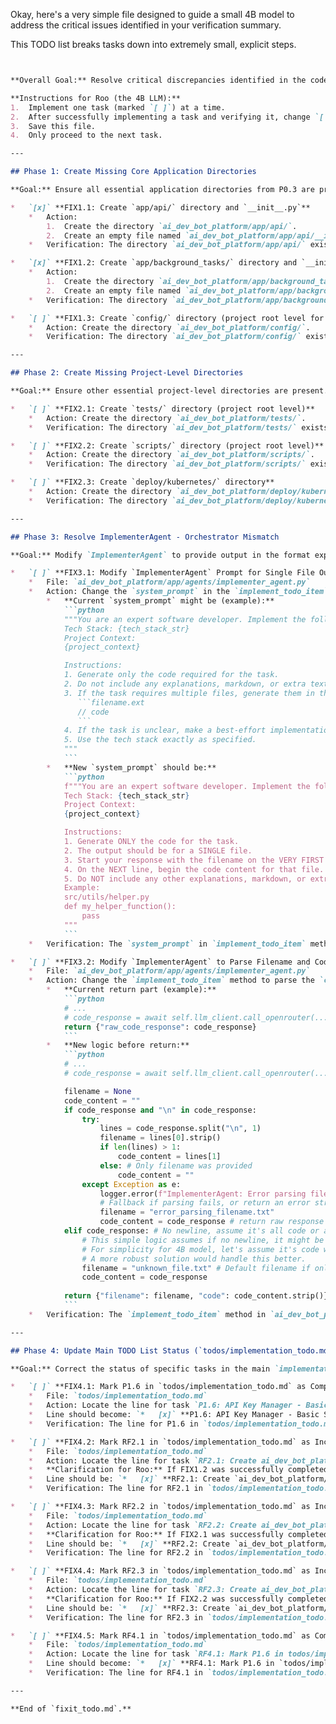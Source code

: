 Okay, here's a very simple  file designed to guide a small 4B model to address the critical issues identified in your verification summary.

This TODO list breaks tasks down into extremely small, explicit steps.

```markdown


**Overall Goal:** Resolve critical discrepancies identified in the codebase to ensure basic functionality and structural correctness.

**Instructions for Roo (the 4B LLM):**
1.  Implement one task (marked `[ ]`) at a time.
2.  After successfully implementing a task and verifying it, change `[ ]` to `[x]` for that task in *this* file (`fixit_todo.md`).
3.  Save this file.
4.  Only proceed to the next task.

---

## Phase 1: Create Missing Core Application Directories

**Goal:** Ensure all essential application directories from P0.3 are present.

*   `[x]` **FIX1.1: Create `app/api/` directory and `__init__.py`**
    *   Action:
        1.  Create the directory `ai_dev_bot_platform/app/api/`.
        2.  Create an empty file named `ai_dev_bot_platform/app/api/__init__.py`.
    *   Verification: The directory `ai_dev_bot_platform/app/api/` exists and contains an empty `__init__.py` file.

*   `[x]` **FIX1.2: Create `app/background_tasks/` directory and `__init__.py`**
    *   Action:
        1.  Create the directory `ai_dev_bot_platform/app/background_tasks/`.
        2.  Create an empty file named `ai_dev_bot_platform/app/background_tasks/__init__.py`.
    *   Verification: The directory `ai_dev_bot_platform/app/background_tasks/` exists and contains an empty `__init__.py` file. (This addresses part of RF2.1)

*   `[ ]` **FIX1.3: Create `config/` directory (project root level for platform config)**
    *   Action: Create the directory `ai_dev_bot_platform/config/`.
    *   Verification: The directory `ai_dev_bot_platform/config/` exists.

---

## Phase 2: Create Missing Project-Level Directories

**Goal:** Ensure other essential project-level directories are present.

*   `[ ]` **FIX2.1: Create `tests/` directory (project root level)**
    *   Action: Create the directory `ai_dev_bot_platform/tests/`.
    *   Verification: The directory `ai_dev_bot_platform/tests/` exists. (This addresses part of RF2.2)

*   `[ ]` **FIX2.2: Create `scripts/` directory (project root level)**
    *   Action: Create the directory `ai_dev_bot_platform/scripts/`.
    *   Verification: The directory `ai_dev_bot_platform/scripts/` exists. (This addresses part of RF2.3)

*   `[ ]` **FIX2.3: Create `deploy/kubernetes/` directory**
    *   Action: Create the directory `ai_dev_bot_platform/deploy/kubernetes/`.
    *   Verification: The directory `ai_dev_bot_platform/deploy/kubernetes/` exists.

---

## Phase 3: Resolve ImplementerAgent - Orchestrator Mismatch

**Goal:** Modify `ImplementerAgent` to provide output in the format expected by `ModelOrchestrator`.

*   `[ ]` **FIX3.1: Modify `ImplementerAgent` Prompt for Single File Output**
    *   File: `ai_dev_bot_platform/app/agents/implementer_agent.py`
    *   Action: Change the `system_prompt` in the `implement_todo_item` method.
        *   **Current `system_prompt` might be (example):**
            ```python
            """You are an expert software developer. Implement the following task in the specified tech stack.
            Tech Stack: {tech_stack_str}
            Project Context:
            {project_context}

            Instructions:
            1. Generate only the code required for the task.
            2. Do not include any explanations, markdown, or extra text.
            3. If the task requires multiple files, generate them in the format: 
               ```filename.ext
               // code
               ```
            4. If the task is unclear, make a best-effort implementation.
            5. Use the tech stack exactly as specified.
            """
            ```
        *   **New `system_prompt` should be:**
            ```python
            f"""You are an expert software developer. Implement the following task in the specified tech stack.
            Tech Stack: {tech_stack_str}
            Project Context:
            {project_context}

            Instructions:
            1. Generate ONLY the code for the task.
            2. The output should be for a SINGLE file.
            3. Start your response with the filename on the VERY FIRST line (e.g., `my_new_file.py`).
            4. On the NEXT line, begin the code content for that file.
            5. Do NOT include any other explanations, markdown, or extra text. Just the filename and then the code.
            Example:
            src/utils/helper.py
            def my_helper_function():
                pass
            """
            ```
    *   Verification: The `system_prompt` in `implement_todo_item` method within `ai_dev_bot_platform/app/agents/implementer_agent.py` is updated to the new version.

*   `[ ]` **FIX3.2: Modify `ImplementerAgent` to Parse Filename and Code**
    *   File: `ai_dev_bot_platform/app/agents/implementer_agent.py`
    *   Action: Change the `implement_todo_item` method to parse the `code_response` and return a dictionary with `filename` and `code` keys.
        *   **Current return part (example):**
            ```python
            # ...
            # code_response = await self.llm_client.call_openrouter(...)
            return {"raw_code_response": code_response}
            ```
        *   **New logic before return:**
            ```python
            # ...
            # code_response = await self.llm_client.call_openrouter(...)

            filename = None
            code_content = ""
            if code_response and "\n" in code_response:
                try:
                    lines = code_response.split("\n", 1)
                    filename = lines[0].strip()
                    if len(lines) > 1:
                        code_content = lines[1]
                    else: # Only filename was provided
                        code_content = "" 
                except Exception as e:
                    logger.error(f"ImplementerAgent: Error parsing filename and code: {e}")
                    # Fallback if parsing fails, or return an error structure
                    filename = "error_parsing_filename.txt" 
                    code_content = code_response # return raw response as code
            elif code_response: # No newline, assume it's all code or a filename only
                # This simple logic assumes if no newline, it might be a filename or just code.
                # For simplicity for 4B model, let's assume it's code without a clear filename.
                # A more robust solution would handle this better.
                filename = "unknown_file.txt" # Default filename if only one line.
                code_content = code_response
            
            return {"filename": filename, "code": code_content.strip()}
            ```
    *   Verification: The `implement_todo_item` method in `ai_dev_bot_platform/app/agents/implementer_agent.py` now includes parsing logic for `filename` and `code` from `code_response` and returns `{"filename": filename, "code": code_content.strip()}`.

---

## Phase 4: Update Main TODO List Status (`todos/implementation_todo.md`)

**Goal:** Correct the status of specific tasks in the main `implementation_todo.md` file based on the verification summary.

*   `[ ]` **FIX4.1: Mark P1.6 in `todos/implementation_todo.md` as Complete `[x]`**
    *   File: `todos/implementation_todo.md`
    *   Action: Locate the line for task `P1.6: API Key Manager - Basic Structure`. Change `[ ]` to `[x]`.
    *   Line should become: `*   [x]` **P1.6: API Key Manager - Basic Structure**
    *   Verification: The line for P1.6 in `todos/implementation_todo.md` is correctly marked `[x]`.

*   `[ ]` **FIX4.2: Mark RF2.1 in `todos/implementation_todo.md` as Incomplete `[ ]`**
    *   File: `todos/implementation_todo.md`
    *   Action: Locate the line for task `RF2.1: Create ai_dev_bot_platform/app/background_tasks/ Directory`. Change `[x]` to `[ ]` because FIX1.2 addresses this. (Actually, this task in `implementation_todo.md` *was* marked as `[x]` but the directory was missing. Now that FIX1.2 will create it, this task from the *old* todo can be considered fulfilled by proxy, or more accurately, FIX1.2 made RF2.1 truly complete. Let's align: if FIX1.2 is done, RF2.1 in the *old* `implementation_todo.md` should remain `[x]` or be confirmed as `[x]` if it wasn't).
    *   **Clarification for Roo:** If FIX1.2 was successfully completed, the goal of RF2.1 *is* now met. Ensure the line for RF2.1 in `todos/implementation_todo.md` is `[x]`.
    *   Line should be: `*   [x]` **RF2.1: Create `ai_dev_bot_platform/app/background_tasks/` Directory**
    *   Verification: The line for RF2.1 in `todos/implementation_todo.md` is marked `[x]`.

*   `[ ]` **FIX4.3: Mark RF2.2 in `todos/implementation_todo.md` as Incomplete `[ ]`**
    *   File: `todos/implementation_todo.md`
    *   Action: Locate the line for task `RF2.2: Create ai_dev_bot_platform/tests/ Directory`. Change `[x]` to `[ ]` because FIX2.1 addresses this.
    *   **Clarification for Roo:** If FIX2.1 was successfully completed, the goal of RF2.2 *is* now met. Ensure the line for RF2.2 in `todos/implementation_todo.md` is `[x]`.
    *   Line should be: `*   [x]` **RF2.2: Create `ai_dev_bot_platform/tests/` Directory**
    *   Verification: The line for RF2.2 in `todos/implementation_todo.md` is marked `[x]`.

*   `[ ]` **FIX4.4: Mark RF2.3 in `todos/implementation_todo.md` as Incomplete `[ ]`**
    *   File: `todos/implementation_todo.md`
    *   Action: Locate the line for task `RF2.3: Create ai_dev_bot_platform/scripts/ Directory`. Change `[x]` to `[ ]` because FIX2.2 addresses this.
    *   **Clarification for Roo:** If FIX2.2 was successfully completed, the goal of RF2.3 *is* now met. Ensure the line for RF2.3 in `todos/implementation_todo.md` is `[x]`.
    *   Line should be: `*   [x]` **RF2.3: Create `ai_dev_bot_platform/scripts/` Directory**
    *   Verification: The line for RF2.3 in `todos/implementation_todo.md` is marked `[x]`.

*   `[ ]` **FIX4.5: Mark RF4.1 in `todos/implementation_todo.md` as Complete `[x]`**
    *   File: `todos/implementation_todo.md`
    *   Action: Locate the line for task `RF4.1: Mark P1.6 in todos/implementation_todo.md as Complete`. Change `[ ]` to `[x]`.
    *   Line should become: `*   [x]` **RF4.1: Mark P1.6 in `todos/implementation_todo.md` as Complete**
    *   Verification: The line for RF4.1 in `todos/implementation_todo.md` is correctly marked `[x]`.

---

**End of `fixit_todo.md`.**
```